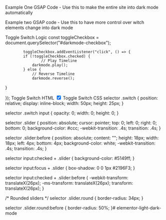 Example One GSAP Code - Use this to make the entire site into dark mode automatically
<script>
    ;(function(){
let chck_if_gsap_loaded = setInterval(function(){
        const eleBuilder = document.querySelector('body').classList.contains("elementor-editor-active");
   if(window.gsap && window.ScrollTrigger && !eleBuilder){
        gsap.registerPlugin(ScrollTrigger);
        light_dark_mode();
        clearInterval(chck_if_gsap_loaded);
    }
}, 500);

function light_dark_mode(){

const darkmode = gsap.timeline({paused:true});

const tl = gsap.timeline();

tl.to('body', {backgroundColor: '#000', duration:0.2}); // Body Background color
tl.set(".change-logo img", { attr: { src: '' } }, "<"); // change logo
tl.set(".dm-toggle .elementor-icon i", {className:"+=fa fa-moon"}, "<"); // Change toggle mode icon
tl.set(".dm-toggle .elementor-icon", {color: '#fff', duration:0.2}, "<"); // Change toggle icon color
tl.to(".dm-menu .elementor-menu-toggle", {color: '#fff'}, "<");	// Mobile hamburger icon color
tl.to("svg", {fill: '#fff', duration:0.2}, "<"); // Change icon SVG color
tl.to("i", {color: '#fff', duration:0.2}, "<"); // Change icon i color
tl.to(".elementor-button", {backgroundColor: '#fff', duration:0.2}, "<"); // Change button background color
tl.to(".elementor-button", {borderColor: '#fff', duration:0.2}, "<"); // Change button border color
tl.to(".elementor-button span", {color: '#000', duration:0.2}, "<"); // Change button text color
tl.to("h1", {color: '#fff'}, "<"); // Change Text color
tl.to("h2", {color: '#fff'}, "<");
tl.to("h3", {color: '#fff'}, "<");
tl.to("h4", {color: '#fff'}, "<");
tl.to("p", {color: '#fff'}, "<");
tl.set("a", {color: '#fff'}, "<");
tl.set("span", {color: '#fff'}, "<");
tl.to("div", {color: '#fff'}, "<");

darkmode.add(tl);
const button = document.querySelector(".dm-toggle");

    const currentTheme = localStorage.getItem("theme")

         // If no theme preference in local storage, check for browser dark mode
        if (!currentTheme) {
            if (window.matchMedia && window.matchMedia('(prefers-color-scheme: dark)').matches) {
                currentTheme = 'dark';
            } else {
                currentTheme = 'light';
            }
        }

     // Set the theme based on preference
    if(currentTheme === "dark"){
        darkmode.play();
        button.classList.add("darkmode");
    }

   button.addEventListener("click", () => {
     if (!button.classList.contains("darkmode")) {
            // Play Timeline
         darkmode.play();
         button.classList.toggle("darkmode");
         localStorage.setItem("theme", "dark")
         } else {
            // Reverse Timeline
        darkmode.reverse();
     		button.classList.toggle("darkmode");
     		localStorage.setItem("theme", "light")
	}
});

}

})();

</script>
<script src="https://cdnjs.cloudflare.com/ajax/libs/gsap/3.9.0/gsap.min.js"></script>
<script src="https://cdnjs.cloudflare.com/ajax/libs/gsap/3.9.0/ScrollTrigger.min.js"></script>
Example two GSAP code - Use this to have more control over witch elements change into dark mode
<script>
    ;(function(){
let chck_if_gsap_loaded = setInterval(function(){
        const eleBuilder = document.querySelector('body').classList.contains("elementor-editor-active");
   if(window.gsap && window.ScrollTrigger && !eleBuilder){
        gsap.registerPlugin(ScrollTrigger);
        light_dark_mode();
        clearInterval(chck_if_gsap_loaded);
    }
}, 500);

function light_dark_mode(){

const darkmode = gsap.timeline({paused:true});

const tl = gsap.timeline();

tl.to('body', {backgroundColor: '#000', duration:0.2}); // Body Background color
tl.set(".change-logo img", { attr: { src: 'https://wordpress-634977-2991492.cloudwaysapps.com/wp-content/uploads/2022/12/logo-white.png' } }, "<"); // change logo
tl.set(".dm-toggle .elementor-icon i", {className:"+=fa fa-moon"}, "<"); // Change toggle mode icon
tl.set(".dm-toggle .elementor-icon", {color: '#fff', duration:0.2}, "<"); // Change toggle icon color
tl.to(".dm-menu .elementor-menu-toggle", {color: '#fff'}, "<");	// Mobile hamburger icon color
tl.to(".dm-icon svg", {fill: '#fff', duration:0.2}, "<"); // Change icon SVG color
tl.to(".dm-icon i", {color: '#fff', duration:0.2}, "<"); // Change icon i color
tl.to(".elementor-button", {backgroundColor: '#fff', duration:0.2}, "<"); // Change button background color
tl.to(".elementor-button", {borderColor: '#fff', duration:0.2}, "<"); // Change button border color
tl.to(".elementor-button span", {color: '#000', duration:0.2}, "<"); // Change button text color
tl.to(".dm-text h1", {color: '#fff'}, "<"); // Change Text color
tl.to(".dm-text h2", {color: '#fff'}, "<");
tl.to(".dm-text h3", {color: '#fff'}, "<");
tl.to(".dm-text h4", {color: '#fff'}, "<");
tl.to(".dm-text p", {color: '#fff'}, "<");
tl.set(".dm-text a", {color: '#fff'}, "<");
tl.set(".dm-text span", {color: '#fff'}, "<");	 // Specific Text color class
tl.to(".dm-text div", {color: '#fff'}, "<");

darkmode.add(tl);
const button = document.querySelector(".dm-toggle");

   button.addEventListener("click", () => {
     if (!button.classList.contains("darkmode")) {
            // Play Timeline
         darkmode.play();
         button.classList.toggle("darkmode");
         } else {
            // Reverse Timeline
        darkmode.reverse();
     		button.classList.toggle("darkmode");
	}
});

}

})();

</script>
<script src="https://cdnjs.cloudflare.com/ajax/libs/gsap/3.9.0/gsap.min.js"></script>
<script src="https://cdnjs.cloudflare.com/ajax/libs/gsap/3.9.0/ScrollTrigger.min.js"></script>
Toggle Switch Logic
const toggleCheckbox = document.querySelector("#darkmode-checkbox");

			toggleCheckbox.addEventListener("click", () => {
  			if (!toggleCheckbox.checked) {
					// Play Timeline
    			darkmode.play();
  			} else {
    			// Reverse Timeline
    			darkmode.reverse();
  }

});
Toggle Switch HTML
<label class="switch">
  <input type="checkbox" id="darkmode-checkbox" checked>
  <span class="slider round"></span>
</label>
Toggle Switch CSS
selector .switch {
  position: relative;
  display: inline-block;
  width: 50px;
  height: 25px;
}

selector .switch input {
  opacity: 0;
  width: 0;
  height: 0;
}

selector .slider {
  position: absolute;
  cursor: pointer;
  top: 0;
  left: 0;
  right: 0;
  bottom: 0;
  background-color: #ccc;
  -webkit-transition: .4s;
  transition: .4s;
}

selector .slider:before {
  position: absolute;
  content: "";
  height: 18px;
  width: 18px;
  left: 4px;
  bottom: 4px;
  background-color: white;
  -webkit-transition: .4s;
  transition: .4s;
}

selector input:checked + .slider {
  background-color: #5149ff;
}

selector input:focus + .slider {
  box-shadow: 0 0 1px #2196F3;
}

selector input:checked + .slider:before {
  -webkit-transform: translateX(26px);
  -ms-transform: translateX(26px);
  transform: translateX(26px);
}

/* Rounded sliders */
selector .slider.round {
  border-radius: 34px;
}

selector .slider.round:before {
  border-radius: 50%;
}# elementor-light-dark-mode
